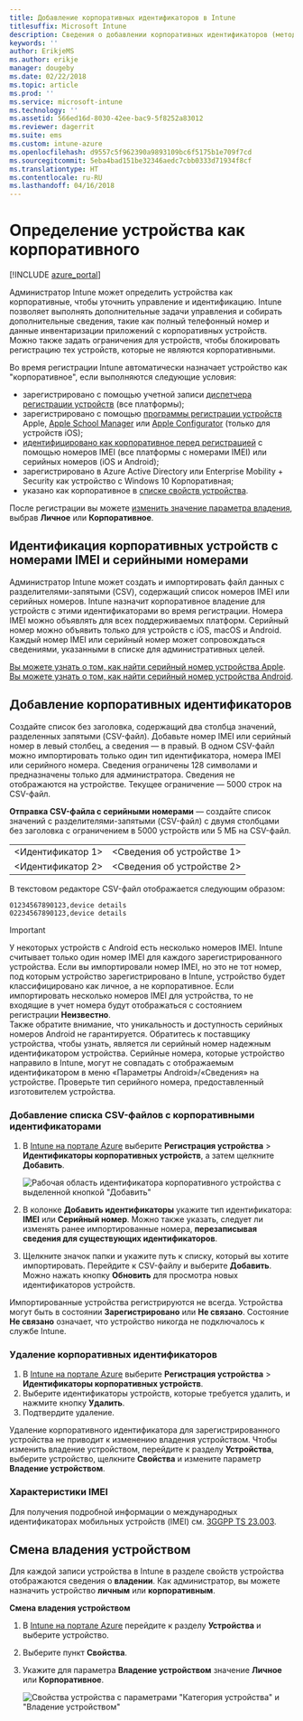 ```yaml
---
title: Добавление корпоративных идентификаторов в Intune
titlesuffix: Microsoft Intune
description: Сведения о добавлении корпоративных идентификаторов (метода регистрации, номеров IMEI и серийных номеров) в Microsoft Intune.
keywords: ''
author: ErikjeMS
ms.author: erikje
manager: dougeby
ms.date: 02/22/2018
ms.topic: article
ms.prod: ''
ms.service: microsoft-intune
ms.technology: ''
ms.assetid: 566ed16d-8030-42ee-bac9-5f8252a83012
ms.reviewer: dagerrit
ms.suite: ems
ms.custom: intune-azure
ms.openlocfilehash: d9557c5f962390a9893109bc6f5175b1e709f7cd
ms.sourcegitcommit: 5eba4bad151be32346aedc7cbb0333d71934f8cf
ms.translationtype: HT
ms.contentlocale: ru-RU
ms.lasthandoff: 04/16/2018
---
```

# <a name="identify-devices-as-corporate-owned"></a>Определение устройства как корпоративного

[!INCLUDE [azure_portal](./includes/azure_portal.md)]

Администратор Intune может определить устройства как корпоративные, чтобы уточнить управление и идентификацию. Intune позволяет выполнять дополнительные задачи управления и собирать дополнительные сведения, такие как полный телефонный номер и данные инвентаризации приложений с корпоративных устройств. Можно также задать ограничения для устройств, чтобы блокировать регистрацию тех устройств, которые не являются корпоративными.

Во время регистрации Intune автоматически назначает устройство как "корпоративное", если выполняются следующие условия:

- зарегистрировано с помощью учетной записи [диспетчера регистрации устройств](device-enrollment-manager-enroll.md) (все платформы);
- зарегистрировано с помощью [программы регистрации устройств](device-enrollment-program-enroll-ios.md) Apple, [Apple School Manager](apple-school-manager-set-up-ios.md) или [Apple Configurator](apple-configurator-enroll-ios.md) (только для устройств iOS);
- [идентифицировано как корпоративное перед регистрацией](#identify-corporate-owned-devices-with-imei-or-serial-number) с помощью номеров IMEI (все платформы с номерами IMEI) или серийных номеров (iOS и Android);
- зарегистрировано в Azure Active Directory или Enterprise Mobility + Security как устройство с Windows 10 Корпоративная;
- указано как корпоративное в [списке свойств устройства](#change-device-ownership).

После регистрации вы можете [изменить значение параметра владения](#change-device-ownership), выбрав **Личное** или **Корпоративное**.

## <a name="identify-corporate-owned-devices-with-imei-or-serial-number"></a>Идентификация корпоративных устройств с номерами IMEI и серийными номерами

Администратор Intune может создать и импортировать файл данных с разделителями-запятыми (CSV), содержащий список номеров IMEI или серийных номеров. Intune назначит корпоративное владение для устройств с этими идентификаторами во время регистрации. Номера IMEI можно объявлять для всех поддерживаемых платформ. Серийный номер можно объявить только для устройств с iOS, macOS и Android. Каждый номер IMEI или серийный номер может сопровождаться сведениями, указанными в списке для административных целей.

<!-- When you upload serial numbers for company-owned iOS devices, they must be paired with a corporate enrollment profile. Devices must then be enrolled using either Apple’s device enrollment program (DEP) or Apple Configurator to have them appear as company-owned. -->

[Вы можете узнать о том, как найти серийный номер устройства Apple](https://support.apple.com/HT204308).<br>
[Вы можете узнать о том, как найти серийный номер устройства Android](https://support.google.com/store/answer/3333000).

## <a name="add-corporate-identifiers"></a>Добавление корпоративных идентификаторов
Создайте список без заголовка, содержащий два столбца значений, разделенных запятыми (CSV-файл). Добавьте номер IMEI или серийный номер в левый столбец, а сведения — в правый. В одном CSV-файл можно импортировать только один тип идентификатора, номера IMEI или серийного номера. Сведения ограничены 128 символами и предназначены только для администратора. Сведения не отображаются на устройстве. Текущее ограничение — 5000 строк на CSV-файл.

**Отправка CSV-файла с серийными номерами** — создайте список значений с разделителями-запятыми (CSV-файл) с двумя столбцами без заголовка с ограничением в 5000 устройств или 5 МБ на CSV-файл.

|||
|-|-|
|&lt;Идентификатор 1&gt;|&lt;Сведения об устройстве 1&gt;|
|&lt;Идентификатор 2&gt;|&lt;Сведения об устройстве 2&gt;|

В текстовом редакторе CSV-файл отображается следующим образом:

```
01234567890123,device details
02234567890123,device details
```

> [!IMPORTANT]
> У некоторых устройств с Android есть несколько номеров IMEI. Intune считывает только один номер IMEI для каждого зарегистрированного устройства. Если вы импортировали номер IMEI, но это не тот номер, под которым устройство зарегистрировано в Intune, устройство будет классифицировано как личное, а не корпоративное. Если импортировать несколько номеров IMEI для устройства, то не входящие в учет номера будут отображаться с состоянием регистрации **Неизвестно**.<br>
>Также обратите внимание, что уникальность и доступность серийных номеров Android не гарантируется. Обратитесь к поставщику устройства, чтобы узнать, является ли серийный номер надежным идентификатором устройства.
>Серийные номера, которые устройство направило в Intune, могут не совпадать с отображаемым идентификатором в меню «Параметры Android»/«Сведения» на устройстве. Проверьте тип серийного номера, предоставленный изготовителем устройства.

### <a name="add-a-csv-list-of-corporate-identifiers"></a>Добавление списка CSV-файлов с корпоративными идентификаторами

1. В [Intune на портале Azure](https://portal.azure.com) выберите **Регистрация устройства** > **Идентификаторы корпоративных устройств**, а затем щелкните **Добавить**.

   ![Рабочая область идентификатора корпоративного устройства с выделенной кнопкой "Добавить"](./media/add-corp-id.png)

2. В колонке **Добавить идентификаторы** укажите тип идентификатора: **IMEI** или **Серийный номер**. Можно также указать, следует ли изменять ранее импортированные номера, **перезаписывая сведения для существующих идентификаторов**.

3. Щелкните значок папки и укажите путь к списку, который вы хотите импортировать. Перейдите к CSV-файлу и выберите **Добавить**. Можно нажать кнопку **Обновить** для просмотра новых идентификаторов устройств.

Импортированные устройства регистрируются не всегда. Устройства могут быть в состоянии **Зарегистрировано** или **Не связано**. Состояние **Не связано** означает, что устройство никогда не подключалось к службе Intune.

### <a name="delete-corporate-identifiers"></a>Удаление корпоративных идентификаторов

1. В [Intune на портале Azure](https://portal.azure.com) выберите **Регистрация устройства** > **Идентификаторы корпоративных устройств**.
2. Выберите идентификаторы устройств, которые требуется удалить, и нажмите кнопку **Удалить**.
3. Подтвердите удаление.

Удаление корпоративного идентификатора для зарегистрированного устройства не приводит к изменению владения устройством. Чтобы изменить владение устройством, перейдите к разделу **Устройства**, выберите устройство, щелкните **Свойства** и измените параметр **Владение устройством**.

### <a name="imei-specifications"></a>Характеристики IMEI
Для получения подробной информации о международных идентификаторах мобильных устройств (IMEI) см. [3GGPP TS 23.003](https://portal.3gpp.org/desktopmodules/Specifications/SpecificationDetails.aspx?specificationId=729).

## <a name="change-device-ownership"></a>Смена владения устройством

Для каждой записи устройства в Intune в разделе свойств устройства отображаются сведения о **владении**. Как администратор, вы можете назначить устройство **личным** или **корпоративным**.

**Смена владения устройством**
1. В [Intune на портале Azure](https://portal.azure.com) перейдите к разделу **Устройства** и выберите устройство.
2. Выберите пункт **Свойства**.
3. Укажите для параметра **Владение устройством** значение **Личное** или **Корпоративное**.

   ![Свойства устройства с параметрами "Категория устройства" и "Владение устройством"](./media/device-properties.png)
